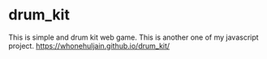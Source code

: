 # drum_kit
This is simple and drum kit web game. This is another one of my javascript project.
https://whonehuljain.github.io/drum_kit/
